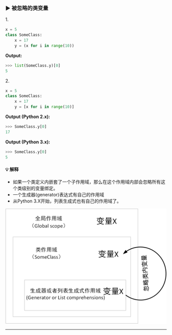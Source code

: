 ### ▶ 被忽略的类变量

1\.
```py
x = 5
class SomeClass:
    x = 17
    y = (x for i in range(10))
```

**Output:**
```py
>>> list(SomeClass.y)[0]
5
```

2\.
```py
x = 5
class SomeClass:
    x = 17
    y = [x for i in range(10)]
```

**Output (Python 2.x):**
```py
>>> SomeClass.y[0]
17
```

**Output (Python 3.x):**
```py
>>> SomeClass.y[0]
5
```

#### :bulb: 解释
- 如果一个类定义内嵌套了一个子作用域，那么在这个作用域内部会忽略所有这个类级别的变量绑定。
- 一个生成器(generator)表达式有自己的作用域
- 从Python 3.X开始，列表生成式也有自己的作用域了。

![name-ignore-class-scope](./assets/name-ignore-class-scope/name-ignore-class-scope.png)

---